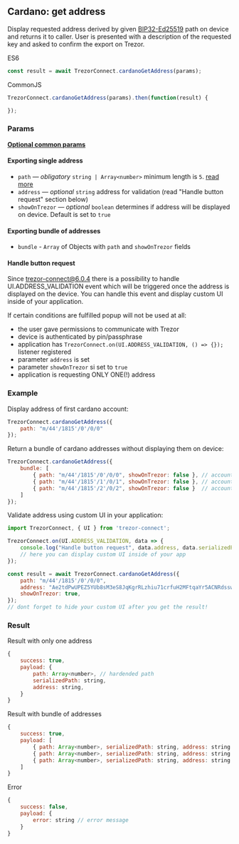 ## Cardano: get address
Display requested address derived by given [BIP32-Ed25519](https://cardanolaunch.com/assets/Ed25519_BIP.pdf) path on device and returns it to caller. User is presented with a description of the requested key and asked to confirm the export on Trezor.

ES6
```javascript
const result = await TrezorConnect.cardanoGetAddress(params);
```

CommonJS
```javascript
TrezorConnect.cardanoGetAddress(params).then(function(result) {

});
```

### Params
[****Optional common params****](commonParams.md)
#### Exporting single address
* `path` — *obligatory* `string | Array<number>` minimum length is `5`. [read more](path.md)
* `address` — *optional* `string` address for validation (read "Handle button request" section below)
* `showOnTrezor` — *optional* `boolean` determines if address will be displayed on device. Default is set to `true`

#### Exporting bundle of addresses
* `bundle` - `Array` of Objects with `path` and `showOnTrezor` fields

#### Handle button request
Since trezor-connect@6.0.4 there is a possibility to handle UI.ADDRESS_VALIDATION event which will be triggered once the address is displayed on the device.
You can handle this event and display custom UI inside of your application.

If certain conditions are fulfilled popup will not be used at all:
- the user gave permissions to communicate with Trezor
- device is authenticated by pin/passphrase
- application has `TrezorConnect.on(UI.ADDRESS_VALIDATION, () => {});` listener registered
- parameter `address` is set
- parameter `showOnTrezor` si set to `true`
- application is requesting ONLY ONE(!) address


### Example
Display address of first cardano account:
```javascript
TrezorConnect.cardanoGetAddress({
    path: "m/44'/1815'/0'/0/0"
});
```
Return a bundle of cardano addresses without displaying them on device:
```javascript
TrezorConnect.cardanoGetAddress({
    bundle: [
        { path: "m/44'/1815'/0'/0/0", showOnTrezor: false }, // account 1, address 1
        { path: "m/44'/1815'/1'/0/1", showOnTrezor: false }, // account 2, address 2
        { path: "m/44'/1815'/2'/0/2", showOnTrezor: false }  // account 3, address 3
    ]
});
```
Validate address using custom UI in your application:
```javascript
import TrezorConnect, { UI } from 'trezor-connect';

TrezorConnect.on(UI.ADDRESS_VALIDATION, data => {
    console.log("Handle button request", data.address, data.serializedPath);
    // here you can display custom UI inside of your app
});

const result = await TrezorConnect.cardanoGetAddress({
    path: "m/44'/1815'/0'/0/0",
    address: "Ae2tdPwUPEZ5YUb8sM3eS8JqKgrRLzhiu71crfuH2MFtqaYr5ACNRdsswsZ",
    showOnTrezor: true,
});
// dont forget to hide your custom UI after you get the result!
```

### Result
Result with only one address
```javascript
{
    success: true,
    payload: {
        path: Array<number>, // hardended path
        serializedPath: string,
        address: string,
    }
}
```
Result with bundle of addresses
```javascript
{
    success: true,
    payload: [
        { path: Array<number>, serializedPath: string, address: string }, // account 1, address 1
        { path: Array<number>, serializedPath: string, address: string }, // account 2, address 2
        { path: Array<number>, serializedPath: string, address: string }  // account 3, address 3
    ]
}
```
Error
```javascript
{
    success: false,
    payload: {
        error: string // error message
    }
}
```
